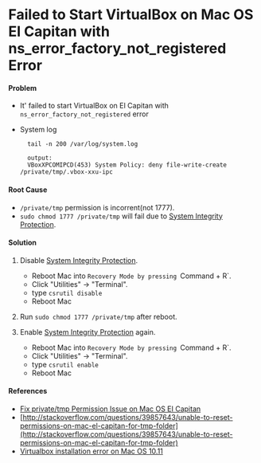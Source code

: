 # Failed to Start VirtualBox on Mac OS EI Capitan with ns_error_factory_not_registered Error

#### Problem
* It' failed to start VirtualBox on EI Capitan with `ns_error_factory_not_registered` error
* System log

        tail -n 200 /var/log/system.log
        
        output:
        VBoxXPCOMIPCD(453) System Policy: deny file-write-create /private/tmp/.vbox-xxu-ipc

#### Root Cause
* `/private/tmp` permission is incorrent(not 1777).
* `sudo chmod 1777 /private/tmp` will fail due to [System Integrity Protection](https://support.apple.com/en-us/HT204899).

#### Solution
1. Disable [System Integrity Protection](https://support.apple.com/en-us/HT204899).
    * Reboot Mac into `Recovery Mode by pressing `Command + R`.
    * Click "Utilities" -> "Terminal".
    * type `csrutil disable`
    * Reboot Mac

2. Run `sudo chmod 1777 /private/tmp` after reboot.

3. Enable [System Integrity Protection](https://support.apple.com/en-us/HT204899) again.
    * Reboot Mac into `Recovery Mode by pressing `Command + R`.
    * Click "Utilities" -> "Terminal".
    * type `csrutil enable`
    * Reboot Mac 

#### References
* [Fix private/tmp Permission Issue on Mac OS EI Capitan](https://github.com/northbright/Notes/blob/master/macos/fix-private-tmp-permission-issue-on-mac-os-ei-capitan.md)
* [http://stackoverflow.com/questions/39857643/unable-to-reset-permissions-on-mac-el-capitan-for-tmp-folder](http://stackoverflow.com/questions/39857643/unable-to-reset-permissions-on-mac-el-capitan-for-tmp-folder)
* [Virtualbox installation error on Mac OS 10.11](https://forums.virtualbox.org/viewtopic.php?f=8&t=80134)

